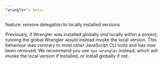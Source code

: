```yaml
---
"wrangler": major
---
```


feature: remove delegation to locally installed versions

Previously, if Wrangler was installed globally _and_ locally within a project,
running the global Wrangler would instead invoke the local version.
This behaviour was contrary to most other JavaScript CLI tools and has now been
removed. We recommend you use `npx wrangler` instead, which will invoke the
local version if installed, or install globally if not.
